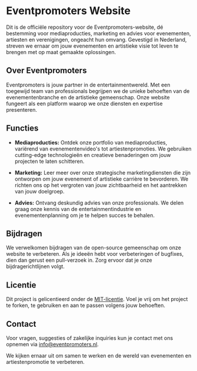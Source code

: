 # Eventpromoters Website

Dit is de officiële repository voor de Eventpromoters-website, dé bestemming voor mediaproducties, marketing en advies voor evenementen, artiesten en verenigingen, ongeacht hun omvang. Gevestigd in Nederland, streven we ernaar om jouw evenementen en artistieke visie tot leven te brengen met op maat gemaakte oplossingen.

## Over Eventpromoters

Eventpromoters is jouw partner in de entertainmentwereld. Met een toegewijd team van professionals begrijpen we de unieke behoeften van de evenementenbranche en de artistieke gemeenschap. Onze website fungeert als een platform waarop we onze diensten en expertise presenteren.

## Functies

- **Mediaproducties:** Ontdek onze portfolio van mediaproducties, variërend van evenementenvideo's tot artiestenpromoties. We gebruiken cutting-edge technologieën en creatieve benaderingen om jouw projecten te laten schitteren.

- **Marketing:** Leer meer over onze strategische marketingdiensten die zijn ontworpen om jouw evenement of artistieke carrière te bevorderen. We richten ons op het vergroten van jouw zichtbaarheid en het aantrekken van jouw doelgroep.

- **Advies:** Ontvang deskundig advies van onze professionals. We delen graag onze kennis van de entertainmentindustrie en evenementenplanning om je te helpen succes te behalen.

## Bijdragen

We verwelkomen bijdragen van de open-source gemeenschap om onze website te verbeteren. Als je ideeën hebt voor verbeteringen of bugfixes, dien dan gerust een pull-verzoek in. Zorg ervoor dat je onze bijdragerichtlijnen volgt.

## Licentie

Dit project is gelicentieerd onder de [MIT-licentie](LICENSE). Voel je vrij om het project te forken, te gebruiken en aan te passen volgens jouw behoeften.

## Contact

Voor vragen, suggesties of zakelijke inquiries kun je contact met ons opnemen via [info@eventpromoters.nl](mailto:info@eventpromoters.nl).

We kijken ernaar uit om samen te werken en de wereld van evenementen en artiestenpromotie te verbeteren.